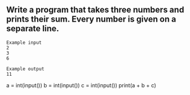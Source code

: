 ## Write a program that takes three numbers and prints their sum. Every number is given on a separate line.

```
Example input
2
3
6

Example output
11

```
a = int(input())
b = int(input())
c = int(input())
print(a + b + c)
